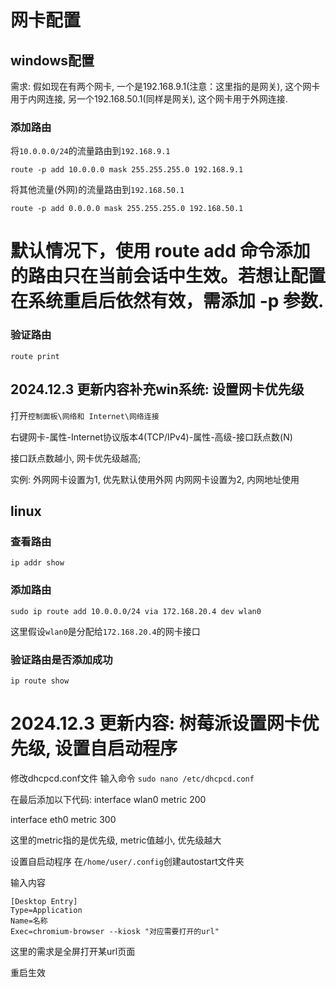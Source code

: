 # 网卡配置

## windows配置

需求: 假如现在有两个网卡, 一个是192.168.9.1(注意：这里指的是网关), 这个网卡用于内网连接, 另一个192.168.50.1(同样是网关), 这个网卡用于外网连接.

### 添加路由

将`10.0.0.0/24`的流量路由到`192.168.9.1`

`route -p add 10.0.0.0 mask 255.255.255.0 192.168.9.1`

将其他流量(外网)的流量路由到`192.168.50.1`

`route -p add 0.0.0.0 mask 255.255.255.0 192.168.50.1`

# 默认情况下，使用 route add 命令添加的路由只在当前会话中生效。若想让配置在系统重启后依然有效，需添加 -p 参数.

### 验证路由

`route print`

## 2024.12.3 更新内容补充win系统: 设置网卡优先级

打开`控制面板\网络和 Internet\网络连接`

右键网卡-属性-Internet协议版本4(TCP/IPv4)-属性-高级-接口跃点数(N)

接口跃点数越小, 网卡优先级越高; 

实例: 
外网网卡设置为1, 优先默认使用外网
内网网卡设置为2, 内网地址使用


## linux

### 查看路由

`ip addr show`

### 添加路由

`sudo ip route add 10.0.0.0/24 via 172.168.20.4 dev wlan0`

这里假设`wlan0`是分配给`172.168.20.4`的网卡接口

### 验证路由是否添加成功

`ip route show`

# 2024.12.3 更新内容: 树莓派设置网卡优先级, 设置自启动程序

修改dhcpcd.conf文件
输入命令
`sudo nano /etc/dhcpcd.conf`

在最后添加以下代码:
interface wlan0
metric 200

interface eth0
metric 300

这里的metric指的是优先级, metric值越小, 优先级越大

设置自启动程序
在`/home/user/.config`创建autostart文件夹

输入内容

```
[Desktop Entry]
Type=Application
Name=名称
Exec=chromium-browser --kiosk "对应需要打开的url"
```
这里的需求是全屏打开某url页面

重启生效


